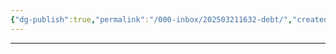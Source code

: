 ```yaml
---
{"dg-publish":true,"permalink":"/000-inbox/202503211632-debt/","created":"2025-03-21T16:31:37.140-04:00","updated":"2025-03-21T17:06:50.913-04:00"}
---
```


---



